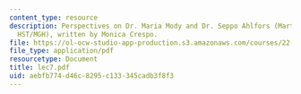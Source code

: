 ```yaml
---
content_type: resource
description: Perspectives on Dr. Maria Mody and Dr. Seppo Ahlfors (Martinos Center,
  HST/MGH), written by Monica Crespo.
file: https://ol-ocw-studio-app-production.s3.amazonaws.com/courses/22-a09-career-options-for-biomedical-research-fall-2006/aebfb774d46c8295c133345cadb3f8f3_lec7.pdf
file_type: application/pdf
resourcetype: Document
title: lec7.pdf
uid: aebfb774-d46c-8295-c133-345cadb3f8f3
---
```

